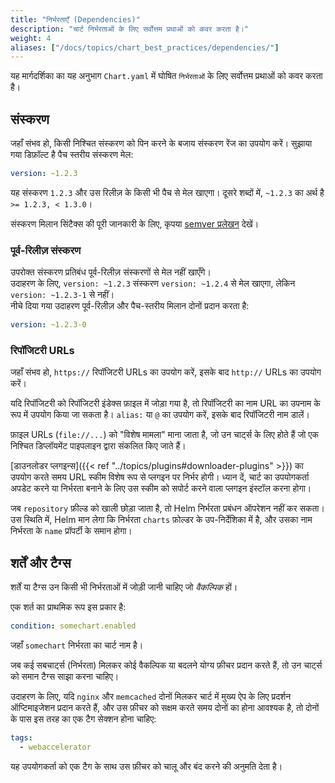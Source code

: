 ```yaml
---
title: "निर्भरताएँ (Dependencies)"  
description: "चार्ट निर्भरताओं के लिए सर्वोत्तम प्रथाओं को कवर करता है।"  
weight: 4  
aliases: ["/docs/topics/chart_best_practices/dependencies/"]  
---
```


यह मार्गदर्शिका का यह अनुभाग `Chart.yaml` में घोषित `निर्भरताओं` के लिए सर्वोत्तम प्रथाओं को कवर करता है।

## संस्करण  

जहाँ संभव हो, किसी निश्चित संस्करण को पिन करने के बजाय संस्करण रेंज का उपयोग करें। सुझाया गया डिफ़ॉल्ट है पैच स्तरीय संस्करण मेल:  

```yaml
version: ~1.2.3
```  

यह संस्करण `1.2.3` और उस रिलीज़ के किसी भी पैच से मेल खाएगा। दूसरे शब्दों में, `~1.2.3` का अर्थ है `>= 1.2.3, < 1.3.0`।  

संस्करण मिलान सिंटैक्स की पूरी जानकारी के लिए, कृपया [semver प्रलेखन](https://github.com/Masterminds/semver#checking-version-constraints) देखें।

### पूर्व-रिलीज़ संस्करण  

उपरोक्त संस्करण प्रतिबंध पूर्व-रिलीज़ संस्करणों से मेल नहीं खाएँगे।  
उदाहरण के लिए, `version: ~1.2.3` संस्करण `version: ~1.2.4` से मेल खाएगा, लेकिन `version: ~1.2.3-1` से नहीं।  
नीचे दिया गया उदाहरण पूर्व-रिलीज़ और पैच-स्तरीय मिलान दोनों प्रदान करता है:  

```yaml
version: ~1.2.3-0
```

### रिपॉजिटरी URLs  

जहाँ संभव हो, `https://` रिपॉजिटरी URLs का उपयोग करें, इसके बाद `http://` URLs का उपयोग करें।  

यदि रिपॉजिटरी को रिपॉजिटरी इंडेक्स फ़ाइल में जोड़ा गया है, तो रिपॉजिटरी का नाम URL का उपनाम के रूप में उपयोग किया जा सकता है। `alias:` या `@` का उपयोग करें, इसके बाद रिपॉजिटरी नाम डालें।  

फ़ाइल URLs (`file://...`) को "विशेष मामला" माना जाता है, जो उन चार्ट्स के लिए होते हैं जो एक निश्चित डिप्लॉयमेंट पाइपलाइन द्वारा संकलित किए जाते हैं।  

[डाउनलोडर प्लगइन्स]({{< ref "../topics/plugins#downloader-plugins" >}}) का उपयोग करते समय URL स्कीम विशेष रूप से प्लगइन पर निर्भर होगी। ध्यान दें, चार्ट का उपयोगकर्ता अपडेट करने या निर्भरता बनाने के लिए उस स्कीम को सपोर्ट करने वाला प्लगइन इंस्टॉल करना होगा।  

जब `repository` फ़ील्ड को खाली छोड़ा जाता है, तो Helm निर्भरता प्रबंधन ऑपरेशन नहीं कर सकता। उस स्थिति में, Helm मान लेगा कि निर्भरता `charts` फ़ोल्डर के उप-निर्देशिका में है, और उसका नाम निर्भरता के `name` प्रॉपर्टी के समान होगा।

## शर्तें और टैग्स  

शर्तें या टैग्स उन किसी भी निर्भरताओं में जोड़ी जानी चाहिए जो _वैकल्पिक_ हों।  

एक शर्त का प्राथमिक रूप इस प्रकार है:  

```yaml
condition: somechart.enabled
```

जहाँ `somechart` निर्भरता का चार्ट नाम है।  

जब कई सबचार्ट्स (निर्भरता) मिलकर कोई वैकल्पिक या बदलने योग्य फ़ीचर प्रदान करते हैं, तो उन चार्ट्स को समान टैग्स साझा करना चाहिए।  

उदाहरण के लिए, यदि `nginx` और `memcached` दोनों मिलकर चार्ट में मुख्य ऐप के लिए प्रदर्शन ऑप्टिमाइजेशन प्रदान करते हैं, और उस फ़ीचर को सक्षम करते समय दोनों का होना आवश्यक है, तो दोनों के पास इस तरह का एक टैग सेक्शन होना चाहिए:

```yaml
tags:
  - webaccelerator
```

यह उपयोगकर्ता को एक टैग के साथ उस फ़ीचर को चालू और बंद करने की अनुमति देता है।